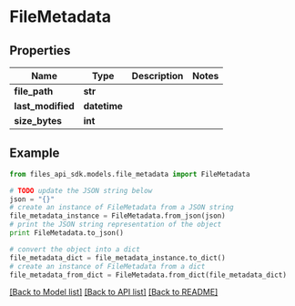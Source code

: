 # FileMetadata


## Properties
Name | Type | Description | Notes
------------ | ------------- | ------------- | -------------
**file_path** | **str** |  |
**last_modified** | **datetime** |  |
**size_bytes** | **int** |  |

## Example

```python
from files_api_sdk.models.file_metadata import FileMetadata

# TODO update the JSON string below
json = "{}"
# create an instance of FileMetadata from a JSON string
file_metadata_instance = FileMetadata.from_json(json)
# print the JSON string representation of the object
print FileMetadata.to_json()

# convert the object into a dict
file_metadata_dict = file_metadata_instance.to_dict()
# create an instance of FileMetadata from a dict
file_metadata_from_dict = FileMetadata.from_dict(file_metadata_dict)
```
[[Back to Model list]](../README.md#documentation-for-models) [[Back to API list]](../README.md#documentation-for-api-endpoints) [[Back to README]](../README.md)
